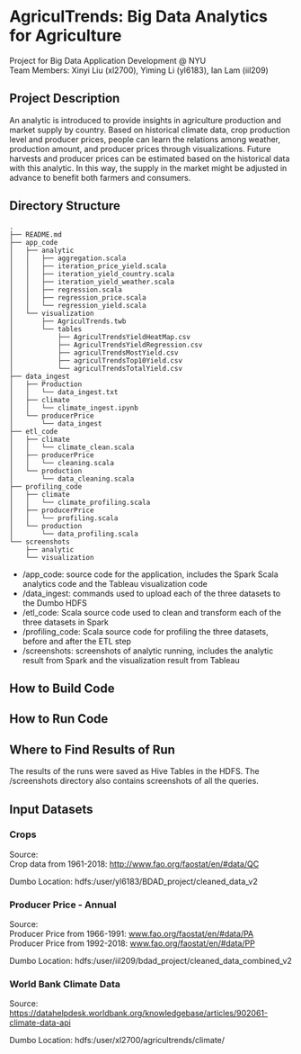 # AgriculTrends: Big Data Analytics for Agriculture

Project for Big Data Application Development @ NYU  
Team Members: Xinyi Liu (xl2700), Yiming Li (yl6183), Ian Lam (iil209)

## Project Description
An analytic is introduced to provide insights in agriculture production and market supply by country. Based on historical climate data, crop production level and producer prices, people can learn the relations among weather, production amount, and producer prices through visualizations. Future harvests and producer prices can be estimated based on the historical data with this analytic. In this way, the supply in the market might be adjusted in advance to benefit both farmers and consumers.

## Directory Structure

```
.
├── README.md
├── app_code
│   ├── analytic
│   │   ├── aggregation.scala
│   │   ├── iteration_price_yield.scala
│   │   ├── iteration_yield_country.scala
│   │   ├── iteration_yield_weather.scala
│   │   ├── regression.scala
│   │   ├── regression_price.scala
│   │   └── regression_yield.scala
│   └── visualization
│       ├── AgriculTrends.twb
│       └── tables
│           ├── AgriculTrendsYieldHeatMap.csv
│           ├── AgriculTrendsYieldRegression.csv
│           ├── agriculTrendsMostYield.csv
│           ├── agriculTrendsTop10Yield.csv
│           └── agriculTrendsTotalYield.csv
├── data_ingest
│   ├── Production
│   │   └── data_ingest.txt
│   ├── climate
│   │   └── climate_ingest.ipynb
│   └── producerPrice
│       └── data_ingest
├── etl_code
│   ├── climate
│   │   └── climate_clean.scala
│   ├── producerPrice
│   │   └── cleaning.scala
│   └── production
│       └── data_cleaning.scala
├── profiling_code
│   ├── climate
│   │   └── climate_profiling.scala
│   ├── producerPrice
│   │   └── profiling.scala
│   └── production
│       └── data_profiling.scala
└── screenshots
    ├── analytic
    └── visualization
```
* /app_code: source code for the application, includes the Spark Scala analytics code and the Tableau visualization code
* /data_ingest: commands used to upload each of the three datasets to the Dumbo HDFS
* /etl_code: Scala source code used to clean and transform each of the three datasets in Spark
* /profiling_code: Scala source code for profiling the three datasets, before and after the ETL step
* /screenshots: screenshots of analytic running, includes the analytic result from Spark and the visualization result from Tableau

## How to Build Code

## How to Run Code

## Where to Find Results of Run
The results of the runs were saved as Hive Tables in the HDFS. The /screenshots directory also contains screenshots of all the queries.

## Input Datasets
### Crops
Source:  
Crop data from 1961-2018: http://www.fao.org/faostat/en/#data/QC

Dumbo Location: hdfs:/user/yl6183/BDAD_project/cleaned_data_v2

### Producer Price - Annual
Source:  
Producer Price from 1966-1991: www.fao.org/faostat/en/#data/PA  
Producer Price from 1992-2018: www.fao.org/faostat/en/#data/PP

Dumbo Location: hdfs:/user/iil209/bdad_project/cleaned_data_combined_v2

### World Bank Climate Data
Source:  
https://datahelpdesk.worldbank.org/knowledgebase/articles/902061-climate-data-api

Dumbo Location: hdfs:/user/xl2700/agricultrends/climate/
